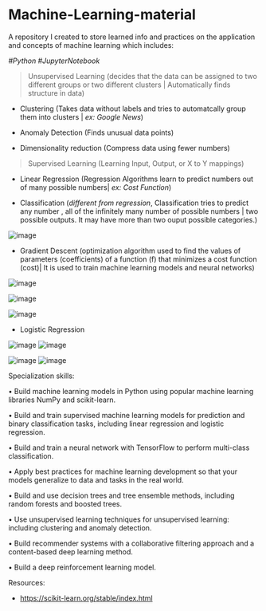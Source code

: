 # Machine-Learning-material

A repository I created to store learned info and practices on the application and concepts of machine learning which includes:

*#Python #JupyterNotebook*

> Unsupervised Learning (decides that the data can be assigned to two different groups or two different clusters | Automatically finds structure in data)

 - Clustering (Takes data without labels and tries to automatcally group them into clusters | *ex: Google News*)
 
 - Anomaly Detection (Finds unusual data points)
 
 - Dimensionality reduction (Compress data using fewer numbers)

> Supervised Learning (Learning Input, Output, or X to Y mappings)

 - Linear Regression (Regression Algorithms learn to predict numbers out of many possible numbers| *ex: Cost Function*)
 
 - Classification (*different from regression*, Classification tries to predict any number , all of the infinitely many number of possible numbers | two possible outputs. It may have more than two ouput possible categories.)
 
 
 ![image](https://user-images.githubusercontent.com/106922826/209678724-8587a9ba-a6ee-41ec-bbf0-10c66764be05.png)

 
 - Gradient Descent (optimization algorithm used to find the values of parameters (coefficients) of a function (f) that minimizes a cost function (cost)| It is used to train machine learning models and neural networks)

![image](https://user-images.githubusercontent.com/106922826/209475799-ed75ff5b-0fa5-4b35-9c77-f357de883e88.png)






![image](https://user-images.githubusercontent.com/106922826/209559681-371a78c8-24f7-4dfc-8650-04cb9e7494ae.png)





![image](https://user-images.githubusercontent.com/106922826/209561231-f2cdac0e-30ed-4efa-8c16-e7e8cc409eec.png)


- Logistic Regression

![image](https://user-images.githubusercontent.com/106922826/209684040-c19a9c13-cf2a-40ce-836f-328be7787327.png) ![image](https://user-images.githubusercontent.com/106922826/209684461-6f0298db-77ae-4caa-a661-1a0565d5e794.png)

![image](https://user-images.githubusercontent.com/106922826/209700728-ff13a81a-dba8-45dc-86d8-92a7b5b94b56.png)
![image](https://user-images.githubusercontent.com/106922826/209700748-26e34430-8758-40f4-ad32-38e0bfd67549.png)




Specialization skills: 

• Build machine learning models in Python using popular machine learning libraries NumPy and scikit-learn.

• Build and train supervised machine learning models for prediction and binary classification tasks, including linear regression and logistic regression.

• Build and train a neural network with TensorFlow to perform multi-class classification.

• Apply best practices for machine learning development so that your models generalize to data and tasks in the real world.

• Build and use decision trees and tree ensemble methods, including random forests and boosted trees.

• Use unsupervised learning techniques for unsupervised learning: including clustering and anomaly detection.

• Build recommender systems with a collaborative filtering approach and a content-based deep learning method.

• Build a deep reinforcement learning model.

Resources:

- https://scikit-learn.org/stable/index.html
